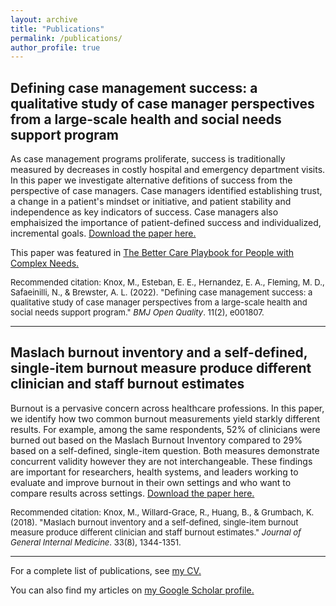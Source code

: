 ```yaml
---
layout: archive
title: "Publications"
permalink: /publications/
author_profile: true
---
```


## Defining case management success: a qualitative study of case manager perspectives from a large-scale health and social needs support program

As case management programs proliferate, success is traditionally measured by decreases in costly hospital and emergency department visits. In this paper we investigate alternative defitions of success from the perspective of case managers. Case managers identified establishing trust, a change in a patient's mindset or initiative, and patient stability and independence as key indicators of success. Case managers also emphaisized the importance of patient-defined success and individualized, incremental goals. 
[Download the paper here.](http://academicpages.github.io/files/Knox-case-management-success.pdf)

This paper was featured in [The Better Care Playbook for People with Complex Needs.](https://www.bettercareplaybook.org/resources/defining-case-management-success-qualitative-study-case-manager-perspectives-large-scale)

<font size="-1">Recommended citation: Knox, M., Esteban, E. E., Hernandez, E. A., Fleming, M. D., Safaeinilli, N., & Brewster, A. L. (2022). "Defining case management success: a qualitative study of case manager perspectives from a large-scale health and social needs support program." <i>BMJ Open Quality</i>. 11(2), e001807.</font> 

<hr>

## Maslach burnout inventory and a self-defined, single-item burnout measure produce different clinician and staff burnout estimates

Burnout is a pervasive concern across healthcare professions. In this paper, we identify how two common burnout measurements yield starkly different results. For example, among the same respondents, 52% of clinicians were burned out based on the Maslach Burnout Inventory compared to 29% based on a self-defined, single-item question. Both measures demonstrate concurrent validity however they are not interchangeable. These findings are important for researchers, health systems, and leaders working to evaluate and improve burnout in their own settings and who want to compare results across settings. [Download the paper here.](http://academicpages.github.io/files/Knox-burnout-measures.pdf)

<font size="-1">Recommended citation: Knox, M., Willard-Grace, R., Huang, B., & Grumbach, K. (2018). "Maslach burnout inventory and a self-defined, single-item burnout measure produce different clinician and staff burnout estimates." <i>Journal of General Internal Medicine</i>. 33(8), 1344-1351. </font>

<hr>

For a complete list of publications, see [my CV.](https://margae-knox.github.io/cv/)

You can also find my articles on [my Google Scholar profile.](https://scholar.google.com/citations?user=sNWlVW4AAAAJ&hl=en&oi=ao)




